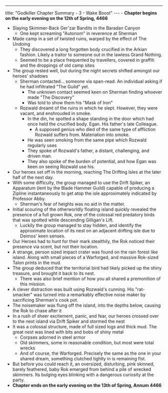 ---
title: "Godkiller Chapter Summary - 3 - Wake Boost"
--- - **Chapter begins on the early evening on the 12th of Spring, 4466**
 - Slaying Skimmer-Back Ger'zar Bandits in the Baradan Canyon
	 - One kept screaming "Autonom" in reverence at Sherman
 - Made camp in a set of twisted ruins, warped by the effect of The Undoing
	 - They discovered a long forgotten body crucified in the Arkian fashion. Likely a traitor to someone out in the lawless Grand Nothing.
	 - Seemed to be a place frequented by travellers, covered in graffiti and the droppings of old camp sites
 - The group rested well, but during the night secrets shifted amongst our heroes' shadows
	 - Sherman contacted... someone via span-read. An individual asking if he had infiltrated "The Guild" yet.
		 - The unknown contact seemed keen on Sherman finding whoever made "The Discovery"
		 - Was told to show them his "Mask of Iron"
	 - Rozwald dreamt of the ruins in which he slept. However, they were vacant, and enshrouded in smoke.
		 - In the din, he spotted a shape standing in the door which had once held the crucified body. Egan. His father's late Colleague.
			 - A supposed genius who died of the same type of affliction Rozwald suffers from. Materiation into smoke.
		 - He was seen smoking from the same pipe which Rozwald regularly uses
		 - They spoke of Rozwald's father, a distant, challenging, and driven man.
		 - They also spoke of the burden of potential, and how Egan was keen on seeing Rozwald use his.
 - Our heroes set off in the morning, reaching The Drifting Isles at the later half of the next day.
- With some difficulty, the group managed to use the Drift Spiker, an Apparatum (lent by the Blade Hammer Guild) capable of producing a Zipline instantaneously to get atop the isle approximately indicated by Professor Abby. 
	- Sherman's fear of heights was no aid in the matter.
- Initial scouring of the otherworldly floating island quickly revealed the presence of a full grown Rok, one of the colossal red predatory birds that was spotted while descending Gilligan's Lift. 
	- Luckily the group managed to stay hidden, and identify the approximate location of its nest on an adjacent drifting isle due to Deimos' keen senses.
- Our Heroes had to hunt for their mark stealthily, the Rok noticed their presence via scent, but not their location.
- A strange, person sized impact crater was found on the rain forest like island. Along with small pieces of a Warforged, and massive Rok-sized Talon prints in the mud.
- The group deduced that the territorial bird had likely picked up the shiny treasure, and brought it back to its nest.
	- There was also brief mention of how you all shared a premonition of this mission.
- A clever distraction was built using Rozwald's cunning. His "rat-smacker" was turned into a remarkably effective noise maker by sacrificing Sherman's cook pot.
- The noisemaker was flung off the island, into the depths below, causing the Rok to chase after it
- In a rush of sheer excitement, panic, and fear, our heroes crossed over to the next island via Drift Spiker and stormed the nest
- It was a colossal structure, made of full sized logs and thick mud. The great nest was lined with bits and bobs of shiny metal
	- Corpses adorned in steel armor 
	- Old skimmers, some in reasonable condition, but most were total wrecks
	- And of course, the Warforged. Precisely the same as the one in your shared dream, something clutched tightly in is remaining fist.
- But before you could reach it, an oversized, disturbing, pink skinned, barely feathered, baby Rok emerged from behind a pile of wrecked skimmers. Its bulging eyes blinking with a dangerous curiosity at the party.
- **Chapter ends on the early evening on the 13th of Spring, Annum 4466**